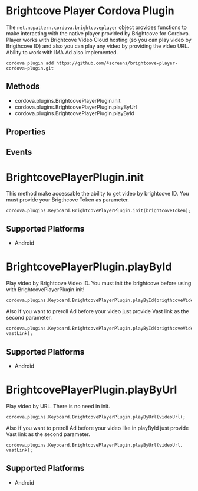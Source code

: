 Brightcove Player Cordova Plugin 
======

The `net.nopattern.cordova.brightcoveplayer` object provides functions to make interacting with the native player provided by Brightcove for Cordova. Player works with Brightcove Video Cloud hosting (so you can play video by Brigthcove ID) and also you can play any video by providing the video URL. Ability to work with IMA Ad also implemented.

    cordova plugin add https://github.com/4screens/brightcove-player-cordova-plugin.git

Methods
-------

- cordova.plugins.BrightcovePlayerPlugin.init
- cordova.plugins.BrightcovePlayerPlugin.playByUrl
- cordova.plugins.BrightcovePlayerPlugin.playById

Properties
--------



Events
--------



BrightcovePlayerPlugin.init
=================

This method make accessable the ability to get video by brightcove ID. You must provide your Brigthcove Token as parameter.

    cordova.plugins.Keyboard.BrightcovePlayerPlugin.init(brightcoveToken);

Supported Platforms
-------------------

- Android

BrightcovePlayerPlugin.playById
=================

Play video by Brightcove Video ID. You must init the brightcove before using with BrightcovePlayerPlugin.init!

    cordova.plugins.Keyboard.BrightcovePlayerPlugin.playById(brigthcoveVideoId);

Also if you want to preroll Ad before your video just provide Vast link as the second parameter.

    cordova.plugins.Keyboard.BrightcovePlayerPlugin.playById(brigthcoveVideoId, vastLink);

Supported Platforms
-------------------

- Android

BrightcovePlayerPlugin.playByUrl
=================

Play video by URL. There is no need in init.

    cordova.plugins.Keyboard.BrightcovePlayerPlugin.playByUrl(videoUrl);

Also if you want to preroll Ad before your video like in playById just provide Vast link as the second parameter.

    cordova.plugins.Keyboard.BrightcovePlayerPlugin.playByUrl(videoUrl, vastLink);

Supported Platforms
-------------------

- Android



